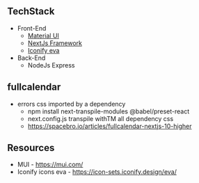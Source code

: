 ## TechStack

- Front-End
  - [Material UI](https://mui.com/)
  - [NextJs Framework](https://nextjs.org/)
  - [Iconify eva](https://icon-sets.iconify.design/eva/)
- Back-End
  - NodeJs Express

## fullcalendar

- errors css imported by a dependency
  - npm install next-transpile-modules @babel/preset-react
  - next.config.js transpile withTM all dependency css
  - https://spacebro.io/articles/fullcalendar-nextjs-10-higher

## Resources

- MUI - https://mui.com/
- Iconify icons eva - https://icon-sets.iconify.design/eva/
